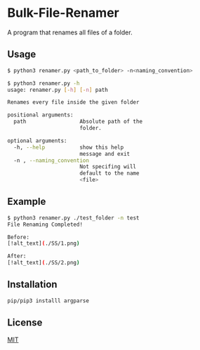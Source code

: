 # Bulk-File-Renamer
A program that renames all files of a folder.

## Usage

```bash
$ python3 renamer.py <path_to_folder> -n<naming_convention>

$ python3 renamer.py -h
usage: renamer.py [-h] [-n] path

Renames every file inside the given folder

positional arguments:
  path                 Absolute path of the
                       folder.

optional arguments:
  -h, --help           show this help
                       message and exit
  -n , --naming_convention 
                       Not specifing will
                       default to the name
                       <file>
```

## Example
```bash
$ python3 renamer.py ./test_folder -n test
File Renaming Completed!

Before:
[!alt_text](./SS/1.png)

After:
[!alt_text](./SS/2.png)

```

## Installation
```bash
pip/pip3 installl argparse
```


## License
[MIT](https://github.com/PrashantMhrzn/Bulk-File-Renamer/blob/main/LICENSE)